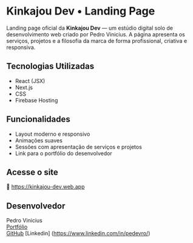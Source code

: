 # Kinkajou Dev • Landing Page

Landing page oficial da **Kinkajou Dev** — um estúdio digital solo de desenvolvimento web criado por Pedro Vinicius. A página apresenta os serviços, projetos e a filosofia da marca de forma profissional, criativa e responsiva.

## Tecnologias Utilizadas

- React (JSX)
- Next.js
- CSS
- Firebase Hosting

## Funcionalidades

- Layout moderno e responsivo
- Animações suaves
- Sessões com apresentação de serviços e projetos
- Link para o portfólio do desenvolvedor

## Acesse o site

🔗 https://kinkajou-dev.web.app

## Desenvolvedor

Pedro Vinicius  
[Portfólio](https://pedroviniciussd.github.io/portfolio-pv)  
[GitHub](https://github.com/PedroViniciussd)
[Linkedin] (https://www.linkedin.com/in/pedevro/)
